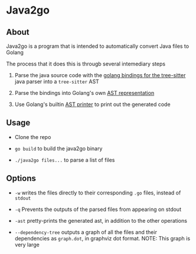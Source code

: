 # Java2go
## About

Java2go is a program that is intended to automatically convert Java files to Golang

The process that it does this is througb several intemediary steps

1. Parse the java source code with the [golang bindings for the tree-sitter](git@github.com:smacker/go-tree-sitter.git) java parser into a `tree-sitter` AST

2. Parse the bindings into Golang's own [AST representation](https://pkg.go.dev/go/ast)

3. Use Golang's builtin [AST printer](https://pkg.go.dev/go/printer) to print out the generated code

## Usage

* Clone the repo

* `go build` to build the java2go binary

* `./java2go files...` to parse a list of files

## Options

* `-w` writes the files directly to their corresponding `.go` files, instead of `stdout`

* `-q` Prevents the outputs of the parsed files from appearing on stdout

* `-ast` pretty-prints the generated ast, in addition to the other operations

* `--dependency-tree` outputs a graph of all the files and their dependencies as `graph.dot`, in graphviz dot format. NOTE: This graph is very large

